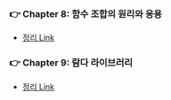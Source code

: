### 👉 Chapter 8: 함수 조합의 원리와 응용
- [정리 Link](https://github.com/saseungmin/typescript_programming_study/tree/master/Chapter%208)

### 👉 Chapter 9: 람다 라이브러리
- [정리 Link](https://github.com/saseungmin/typescript_programming_study/tree/master/Chapter%209)
